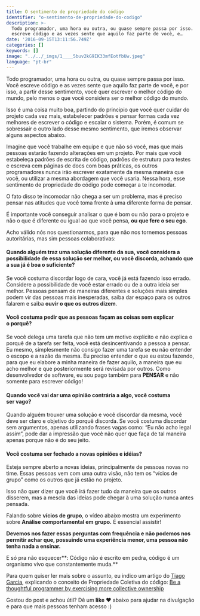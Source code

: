 ```yaml
---
title: O sentimento de propriedade do código
identifier: "o-sentimento-de-propriedade-do-codigo"
description: >-
  Todo programador, uma hora ou outra, ou quase sempre passa por isso. Você
  escreve código e as vezes sente que aquilo faz parte de você, e…
date: '2016-09-15T13:11:56.749Z'
categories: []
keywords: []
image: "../../_imgs/1____5buv2kG9IK33mfEotfbUw.jpeg"
language: "pt-br"
---
```


Todo programador, uma hora ou outra, ou quase sempre passa por isso. Você escreve código e as vezes sente que aquilo faz parte de você, e por isso, a partir desse sentimento, você quer escrever o melhor código do mundo, pelo menos o que você considera ser o melhor código do mundo.

Isso é uma coisa muito boa, partindo do principio que você quer cuidar do projeto cada vez mais, estabelecer padrões e pensar formas cada vez melhores de escrever o código e escalar o sistema. Porém, é comum se sobressair o outro lado desse mesmo sentimento, que iremos observar alguns aspectos abaixo.

Imagine que você trabalhe em equipe e que não só você, mas que mais pessoas estarão fazendo alterações em um projeto. Por mais que você estabeleça padrões de escrita de código, padrões de estrutura para testes e escreva cem páginas de docs com boas práticas, os outros programadores nunca irão escrever exatamente da mesma maneira que você, ou utilizar a mesma abordagem que você usaria. Nessa hora, esse sentimento de propriedade do código pode começar a te incomodar.

O fato disso te incomodar não chega a ser um problema, mas é preciso pensar nas atitudes que você toma frente à uma diferente forma de pensar.

É importante você conseguir analisar o que é bom ou não para o projeto e não o que é diferente ou igual ao que você pensa, **ou que fere o seu ego**.

Acho válido nós nos questionarmos, para que não nos tornemos pessoas autoritárias, mas sim pessoas colaborativas:

#### **Quando alguém traz uma solução diferente da sua, você considera a possibilidade de essa solução ser melhor, ou você discorda, achando que a sua já é boa o suficiente?**

Se você costuma discordar logo de cara, você já está fazendo isso errado. Considere a possibilidade de você estar errado ou de a outra ideia ser melhor. Pessoas pensam de maneiras diferentes e soluções mais simples podem vir das pessoas mais inesperadas, saiba dar espaço para os outros falarem e saiba **ouvir o que os outros dizem**.

#### **Você costuma pedir que as pessoas façam as coisas sem explicar o porquê?**

Se você delega uma tarefa que não tem um motivo explícito e não explica o porquê de a tarefa ser feita, você está desincentivando a pessoa a pensar. Eu mesmo, simplesmente não consigo fazer uma tarefa se eu não entender o escopo e a razão da mesma. Eu preciso entender o que eu estou fazendo, para que eu elabore a minha maneira de fazer aquilo, a maneira que eu acho melhor e que posteriormente será revisada por outros. Como desenvolvedor de software, eu sou pago também para **PENSAR** e não somente para escrever código!

#### **Quando você vai dar uma opinião contrária a algo, você costuma ser vago?**

Quando alguém trouxer uma solução e você discordar da mesma, você deve ser claro e objetivo do porquê discorda. Se você costuma discordar sem argumentos, apenas utilizando frases vagas como: “Eu não acho legal assim”, pode dar a impressão que você não quer que faça de tal maneira apenas porque não é do seu jeito.

#### **Você costuma ser fechado a novas opiniões e idéias?**

Esteja sempre aberto a novas ideias, principalmente de pessoas novas no time. Essas pessoas vem com uma outra visão, não tem os “vícios de grupo” como os outros que já estão no projeto.

Isso não quer dizer que você irá fazer tudo da maneira que os outros disserem, mas a mescla das ideias pode chegar à uma solução nunca antes pensada.

Falando sobre **vícios de grupo**, o vídeo abaixo mostra um experimento sobre **Análise comportamental em grupo.** É essencial assistir!

**Devemos nos fazer essas perguntas com frequência e não podemos nos permitir achar que, possuindo uma experiência menor, uma pessoa não tenha nada a ensinar.**

E só pra não esquecer**: Código não é escrito em pedra, código é um organismo vivo que constantemente muda.**

Para quem quiser ler mais sobre o assunto, eu indico um artigo do [Tiago Garcia](https://medium.com/u/a9cf8b3432bf), explicando o conceito de Propriedade Coletiva do código: [Be a thoughtful programmer by exercising more collective ownership](https://www.infoq.com/articles/revisit-p-collective)

Gostou do post e achou útil? Dê um **like** ❤️ abaixo para ajudar na divulgação e para que mais pessoas tenham acesso :)
